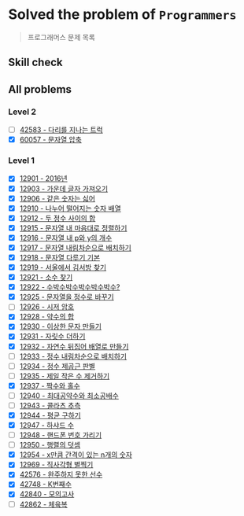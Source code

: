 # Solved the problem of `Programmers`
> 프로그래머스 문제 목록

## Skill check

## All problems
### Level 2
- [ ] [42583 - 다리를 지나는 트럭](https://github.com/bin-e/algorithm/tree/master/programmers/challenges(courses-30)/42583)
- [x] [60057 - 문자열 압축](https://github.com/bin-e/algorithm/tree/master/programmers/challenges(courses-30)/60057)

### Level 1
- [x] [12901 - 2016년](https://github.com/bin-e/algorithm/tree/master/programmers/challenges(courses-30)/12901)
- [x] [12903 - 가운데 글자 가져오기](https://github.com/bin-e/algorithm/tree/master/programmers/challenges(courses-30)/12903)
- [x] [12906 - 같은 숫자는 싫어](https://github.com/bin-e/algorithm/tree/master/programmers/challenges(courses-30)/12906)
- [x] [12910 - 나누어 떨어지는 숫자 배열](https://github.com/bin-e/algorithm/tree/master/programmers/challenges(courses-30)/12910)
- [x] [12912 - 두 정수 사이의 합](https://github.com/bin-e/algorithm/tree/master/programmers/challenges(courses-30)/12912)
- [x] [12915 - 문자열 내 마음대로 정렬하기](https://github.com/bin-e/algorithm/tree/master/programmers/challenges(courses-30)/12915)
- [x] [12916 - 문자열 내 p와 y의 개수](https://github.com/bin-e/algorithm/tree/master/programmers/challenges(courses-30)/12916)
- [x] [12917 - 문자열 내림차순으로 배치하기](https://github.com/bin-e/algorithm/tree/master/programmers/challenges(courses-30)/12917)
- [x] [12918 - 문자열 다루기 기본](https://github.com/bin-e/algorithm/tree/master/programmers/challenges(courses-30)/12918)
- [x] [12919 - 서울에서 김서방 찾기](https://github.com/bin-e/algorithm/tree/master/programmers/challenges(courses-30)/12919)
- [x] [12921 - 소수 찾기](https://github.com/bin-e/algorithm/tree/master/programmers/challenges(courses-30)/12921)
- [x] [12922 - 수박수박수박수박수박수?](https://github.com/bin-e/algorithm/tree/master/programmers/challenges(courses-30)/12922)
- [x] [12925 - 문자열을 정수로 바꾸기](https://github.com/bin-e/algorithm/tree/master/programmers/challenges(courses-30)/12925)
- [ ] [12926 - 시저 암호](https://github.com/bin-e/algorithm/tree/master/programmers/challenges(courses-30)/12926)
- [x] [12928 - 약수의 합](https://github.com/bin-e/algorithm/tree/master/programmers/challenges(courses-30)/12928)
- [x] [12930 - 이상한 문자 만들기](https://github.com/bin-e/algorithm/tree/master/programmers/challenges(courses-30)/12930)
- [x] [12931 - 자릿수 더하기](https://github.com/bin-e/algorithm/tree/master/programmers/challenges(courses-30)/12931)
- [x] [12932 - 자연수 뒤집어 배열로 만들기](https://github.com/bin-e/algorithm/tree/master/programmers/challenges(courses-30)/12932)
- [ ] [12933 - 정수 내림차순으로 배치하기](https://github.com/bin-e/algorithm/tree/master/programmers/challenges(courses-30)/12933)
- [ ] [12934 - 정수 제곱근 판별](https://github.com/bin-e/algorithm/tree/master/programmers/challenges(courses-30)/12934)
- [ ] [12935 - 제일 작은 수 제거하기](https://github.com/bin-e/algorithm/tree/master/programmers/challenges(courses-30)/12935)
- [x] [12937 - 짝수와 홀수](https://github.com/bin-e/algorithm/tree/master/programmers/challenges(courses-30)/12937)
- [ ] [12940 - 최대공약수와 최소공배수](https://github.com/bin-e/algorithm/tree/master/programmers/challenges(courses-30)/12940)
- [ ] [12943 - 콜라츠 추측](https://github.com/bin-e/algorithm/tree/master/programmers/challenges(courses-30)/12943)
- [x] [12944 - 평균 구하기](https://github.com/bin-e/algorithm/tree/master/programmers/challenges(courses-30)/12944)
- [x] [12947 - 하샤드 수](https://github.com/bin-e/algorithm/tree/master/programmers/challenges(courses-30)/12947)
- [ ] [12948 - 핸드폰 번호 가리기](https://github.com/bin-e/algorithm/tree/master/programmers/challenges(courses-30)/12948)
- [ ] [12950 - 행렬의 덧셈](https://github.com/bin-e/algorithm/tree/master/programmers/challenges(courses-30)/12950)
- [x] [12954 - x만큼 간격이 있는 n개의 숫자](https://github.com/bin-e/algorithm/tree/master/programmers/challenges(courses-30)/12954)
- [x] [12969 - 직사각형 별찍기](https://github.com/bin-e/algorithm/tree/master/programmers/challenges(courses-30)/12969)
- [x] [42576 - 완주하지 못한 선수](https://github.com/bin-e/algorithm/tree/master/programmers/challenges(courses-30)/42576)
- [x] [42748 - K번째수](https://github.com/bin-e/algorithm/tree/master/programmers/challenges(courses-30)/42748)
- [x] [42840 - 모의고사](https://github.com/bin-e/algorithm/tree/master/programmers/challenges(courses-30)/42840)
- [ ] [42862 - 체육복](https://github.com/bin-e/algorithm/tree/master/programmers/challenges(courses-30)/42862)
